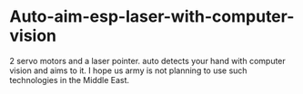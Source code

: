 # Auto-aim-esp-laser-with-computer-vision
2 servo motors and a laser pointer. auto detects your hand with computer vision and aims to it. I hope us army is not planning to use such technologies in the Middle East.
